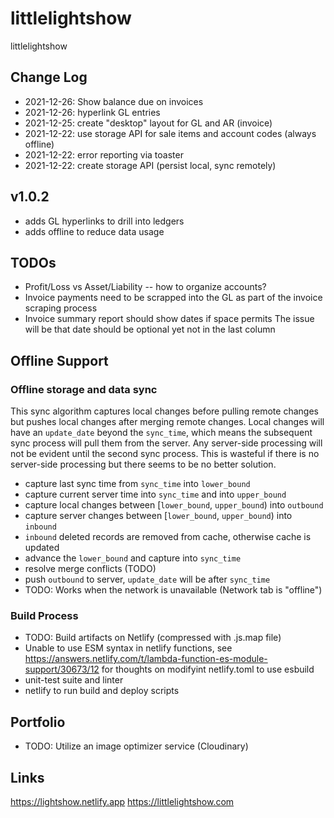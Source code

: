 # littlelightshow

littlelightshow

## Change Log

- 2021-12-26: Show balance due on invoices
- 2021-12-26: hyperlink GL entries
- 2021-12-25: create "desktop" layout for GL and AR (invoice)
- 2021-12-22: use storage API for sale items and account codes (always offline)
- 2021-12-22: error reporting via toaster
- 2021-12-22: create storage API (persist local, sync remotely)

## v1.0.2

- adds GL hyperlinks to drill into ledgers
- adds offline to reduce data usage

## TODOs

- Profit/Loss vs Asset/Liability -- how to organize accounts?
- Invoice payments need to be scrapped into the GL as part of the invoice scraping process
- Invoice summary report should show dates if space permits
  The issue will be that date should be optional yet not in the last column

## Offline Support

### Offline storage and data sync

This sync algorithm captures local changes before pulling remote changes
but pushes local changes after merging remote changes.
Local changes will have an `update_date` beyond the `sync_time`, which means
the subsequent sync process will pull them from the server.
Any server-side processing will not be evident until the second sync process.
This is wasteful if there is no server-side processing but there seems to be no better solution.

- capture last sync time from `sync_time` into `lower_bound`
- capture current server time into `sync_time` and into `upper_bound`
- capture local changes between [`lower_bound`, `upper_bound`) into `outbound`
- capture server changes between [`lower_bound`, `upper_bound`) into `inbound`
- `inbound` deleted records are removed from cache, otherwise cache is updated
- advance the `lower_bound` and capture into `sync_time`
- resolve merge conflicts (TODO)
- push `outbound` to server, `update_date` will be after `sync_time`
- TODO: Works when the network is unavailable (Network tab is "offline")

### Build Process

- TODO: Build artifacts on Netlify (compressed with .js.map file)
- Unable to use ESM syntax in netlify functions,
  see https://answers.netlify.com/t/lambda-function-es-module-support/30673/12
  for thoughts on modifyint netlify.toml to use esbuild
- unit-test suite and linter
- netlify to run build and deploy scripts

## Portfolio

- TODO: Utilize an image optimizer service (Cloudinary)

## Links

https://lightshow.netlify.app
https://littlelightshow.com

